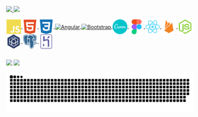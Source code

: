 <div>
  <a href="https://github.com/lizianegarcia">
  <img height="180em" src="https://github-readme-stats.vercel.app/api?username=lizianegarcia&show_icons=true&theme=blueberry&include_all_commits=true&count_private=true"/>
  <img height="180em" src="https://github-readme-stats.vercel.app/api/top-langs/?username=lizianegarcia&layout=compact&langs_count=7&theme=blueberry"/>
</div>
  
  <div style="display: inline_block"><br>
  <img align="center" alt="Js" height="40" width="40" src="https://raw.githubusercontent.com/devicons/devicon/master/icons/javascript/javascript-plain.svg">
  <img align="center" alt="HTML" height="40" width="40" src="https://raw.githubusercontent.com/devicons/devicon/master/icons/html5/html5-plain.svg">
  <img align="center" alt="CSS" height="40" width="40" src="https://raw.githubusercontent.com/devicons/devicon/master/icons/css3/css3-plain.svg">
  <img align="center" alt="Angular" height="40" width="40" src="https://cdn.jsdelivr.net/gh/devicons/devicon/icons/angularjs/angularjs-plain.svg">
  <img align="center" alt="Bootstrap" height="40" width="40" src="https://cdn.jsdelivr.net/gh/devicons/devicon/icons/bootstrap/bootstrap-plain.svg">
  <img align="center" alt="Canva" height="40" width="40" src="https://raw.githubusercontent.com/devicons/devicon/master/icons/canva/canva-original.svg">
  <img align="center" alt="Figma" height="40" width="40" src="https://raw.githubusercontent.com/devicons/devicon/master/icons/figma/figma-original.svg">
  <img align="center" alt="React" height="40" width="40" src="https://raw.githubusercontent.com/devicons/devicon/master/icons/react/react-original.svg">
  <img align="center" alt="Firebase" height="40" width="40" src="https://raw.githubusercontent.com/devicons/devicon/master/icons/firebase/firebase-plain.svg">
  <img align="center" alt="Node" height="40" width="40" src="https://raw.githubusercontent.com/devicons/devicon/master/icons/nodejs/nodejs-original.svg">
  <img align="center" alt="Sequelize" height="40" width="40" src="https://raw.githubusercontent.com/devicons/devicon/master/icons/sequelize/sequelize-plain.svg">
  <img align="center" alt="PostgreSQL" height="40" width="40" src="https://raw.githubusercontent.com/devicons/devicon/master/icons/postgresql/postgresql-plain.svg">
  <img align="center" alt="Heroku" height="40" width="40" src="https://raw.githubusercontent.com/devicons/devicon/master/icons/heroku/heroku-original.svg">
  
  
   
    
  
    
</div>
  
  ##
  
  <div> 
  <a href = "mailto:lizianegarciaa@gmail.com"><img src="https://img.shields.io/badge/-Gmail-%23333?style=for-the-badge&logo=gmail&logoColor=white" target="_blank"></a>
  <a href="https://www.linkedin.com/in/lizianegarciadarosa/" target="_blank"><img src="https://img.shields.io/badge/-LinkedIn-%230077B5?style=for-the-badge&logo=linkedin&logoColor=white" target="_blank"></a> 
 
![Snake animation](https://github.com/lizianegarcia/lizianegarcia/blob/output/github-contribution-grid-snake.svg)
 
</div>
